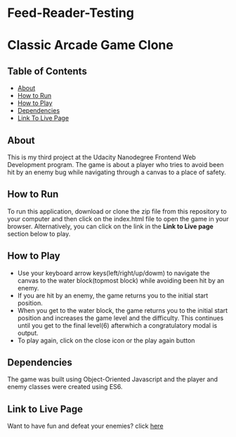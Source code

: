 # Feed-Reader-Testing

# Classic Arcade Game Clone

## Table of Contents

* [About](#About)
* [How to Run](#Howtorun)
* [How to Play](#Howtoplay)
* [Dependencies](#Dependencies)
* [Link To Live Page](#linktolivepage)

## About

This is my third project at the Udacity Nanodegree Frontend Web Development program. The game is about a player who tries to avoid been hit by an enemy bug while navigating through a canvas to a place of safety.

## How to Run

To run this application, download or clone the zip file from this repository to your computer and then click on the index.html file to open the game in your browser. Alternatively, you can click on the link in the **Link to Live page** section below to play.

## How to Play

* Use your keyboard arrow keys(left/right/up/dowm) to navigate the canvas to the water block(topmost block) while avoiding been hit by an enemy.
* If you are hit by an enemy, the game returns you to the initial start position.
* When you get to the water block, the game returns you to the initial start position and increases the game level and the difficulty.      This continues until you get to the final level(6) afterwhich a congratulatory modal is output.
* To play again, click on the close icon or the play again button

## Dependencies

The game was built using Object-Oriented Javascript and the player and enemy classes were created using ES6.

## Link to Live Page

Want to have fun and defeat your enemies? click [here](https://francesakor.github.io/Feed-Reader-Testing/)
